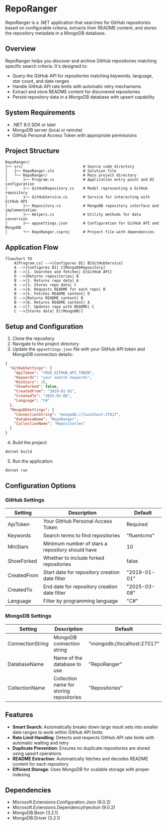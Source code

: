 # RepoRanger

RepoRanger is a .NET application that searches for GitHub repositories based on configurable criteria, extracts their README content, and stores the repository metadata in a MongoDB database.

## Overview

RepoRanger helps you discover and archive GitHub repositories matching specific search criteria. It's designed to:

- Query the GitHub API for repositories matching keywords, language, star count, and date ranges
- Handle GitHub API rate limits with automatic retry mechanisms
- Extract and store README content for discovered repositories
- Persist repository data in a MongoDB database with upsert capability

## System Requirements

- .NET 8.0 SDK or later
- MongoDB server (local or remote)
- GitHub Personal Access Token with appropriate permissions

## Project Structure

```
RepoRanger/
├── src/                           # Source code directory
│   ├── RepoRanger.sln             # Solution file
│   └── RepoRanger/                # Main project directory
│       ├── Program.cs             # Application entry point and DI configuration
│       ├── GitHubRepository.cs    # Model representing a GitHub repository
│       ├── GitHubService.cs       # Service for interacting with GitHub API
│       ├── Repository.cs          # MongoDB repository interface and implementation
│       ├── Helpers.cs             # Utility methods for data conversion
│       ├── appsettings.json       # Configuration for GitHub API and MongoDB
│       └── RepoRanger.csproj      # Project file with dependencies
```

## Application Flow

```mermaid
flowchart TD
    A[Program.cs] -->|Configures DI| B[GitHubService]
    A -->|Configures DI| C[MongoDbRepository]
    B -->|1. Searches and fetches| D[GitHub API]
    D -->|Returns repositories| B
    B -->|2. Returns repo data| A
    A -->|3. Stores repo data| C
    A -->|4. Requests README for each repo| B
    B -->|5. Fetches README content| D
    D -->|Returns README content| B
    B -->|6. Returns README content| A
    A -->|7. Updates repo with README| C
    C -->|Stores data| E[(MongoDB)]
```

## Setup and Configuration

1. Clone the repository
2. Navigate to the project directory
3. Update the `appsettings.json` file with your GitHub API token and MongoDB connection details:

```json
{
  "GitHubSettings": {
    "ApiToken": "YOUR_GITHUB_API_TOKEN",
    "Keywords": "your search keywords",
    "MinStars": 10,
    "ShowForked": false,
    "CreatedFrom": "2019-01-01",
    "CreatedTo": "2025-03-08",
    "Language": "C#"
  },
  "MongoDbSettings": {
    "ConnectionString": "mongodb://localhost:27017",
    "DatabaseName": "RepoRanger",
    "CollectionName": "Repositories"
  }
}
```

4. Build the project:
```bash
dotnet build
```

5. Run the application:
```bash
dotnet run
```

## Configuration Options

### GitHub Settings

| Setting | Description | Default |
|---------|-------------|---------|
| ApiToken | Your GitHub Personal Access Token | Required |
| Keywords | Search terms to find repositories | "fluentcms" |
| MinStars | Minimum number of stars a repository should have | 10 |
| ShowForked | Whether to include forked repositories | false |
| CreatedFrom | Start date for repository creation date filter | "2019-01-01" |
| CreatedTo | End date for repository creation date filter | "2025-03-08" |
| Language | Filter by programming language | "C#" |

### MongoDB Settings

| Setting | Description | Default |
|---------|-------------|---------|
| ConnectionString | MongoDB connection string | "mongodb://localhost:27017" |
| DatabaseName | Name of the database to use | "RepoRanger" |
| CollectionName | Collection name for storing repositories | "Repositories" |

## Features

- **Smart Search**: Automatically breaks down large result sets into smaller date ranges to work within GitHub API limits
- **Rate Limit Handling**: Detects and respects GitHub API rate limits with automatic waiting and retry
- **Duplicate Prevention**: Ensures no duplicate repositories are stored using upsert operations
- **README Extraction**: Automatically fetches and decodes README content for each repository
- **Efficient Storage**: Uses MongoDB for scalable storage with proper indexing

## Dependencies

- Microsoft.Extensions.Configuration.Json (9.0.2)
- Microsoft.Extensions.DependencyInjection (9.0.2)
- MongoDB.Bson (3.2.1)
- MongoDB.Driver (3.2.1)
